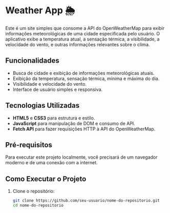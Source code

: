 # Weather App 🌦️

Este é um site simples que consome a API do OpenWeatherMap para exibir informações meteorológicas de uma cidade especificada pelo usuário. O aplicativo exibe a temperatura atual, a sensação térmica, a visibilidade, a velocidade do vento, e outras informações relevantes sobre o clima.

## Funcionalidades

- Busca de cidade e exibição de informações meteorológicas atuais.
- Exibição da temperatura, sensação térmica, mínima e máxima do dia.
- Visibilidade e velocidade do vento.
- Interface de usuário simples e responsiva.

## Tecnologias Utilizadas

- **HTML5** e **CSS3** para estrutura e estilo.
- **JavaScript** para manipulação de DOM e consumo de API.
- **Fetch API** para fazer requisições HTTP à API do OpenWeatherMap.

## Pré-requisitos

Para executar este projeto localmente, você precisará de um navegador moderno e de uma conexão com a internet.

## Como Executar o Projeto

1. Clone o repositório:

   ```bash
   git clone https://github.com/seu-usuario/nome-do-repositorio.git
   cd nome-do-repositorio
